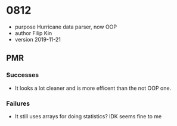 # 0812
* purpose Hurricane data parser, now OOP
* author Filip Kin
* version 2019-11-21

## PMR
### Successes
- It looks a lot cleaner and is more efficent than the not OOP one.
### Failures
- It still uses arrays for doing statistics? IDK seems fine to me